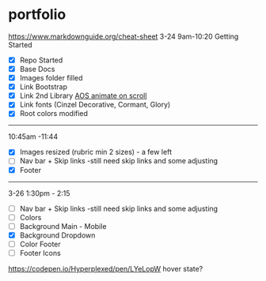# portfolio
https://www.markdownguide.org/cheat-sheet
3-24 9am-10:20
Getting Started
- [x] Repo Started
- [x] Base Docs
- [x] Images folder filled
- [x] Link Bootstrap
- [x] Link 2nd Library [AOS animate on scroll](https://michalsnik.github.io/aos/)
- [x] Link fonts (Cinzel Decorative, Cormant, Glory)
- [x] Root colors modified
-----------------------------------------------
10:45am -11:44
- [x] Images resized (rubric min 2 sizes) - a few left
- [ ] Nav bar + Skip links -still need skip links and some adjusting
- [x] Footer
---------------------------------------------------------
3-26 1:30pm - 2:15
- [ ] Nav bar + Skip links -still need skip links and some adjusting
- [ ] Colors
- [ ] Background Main - Mobile
- [x] Background Dropdown
- [ ] Color Footer
- [ ] Footer Icons

https://codepen.io/Hyperplexed/pen/LYeLopW hover state?
